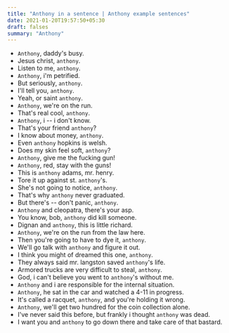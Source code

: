 ```yaml
---
title: "Anthony in a sentence | Anthony example sentences"
date: 2021-01-20T19:57:50+05:30
draft: falses
summary: "Anthony"
---
```

- `Anthony`, daddy's busy.
- Jesus christ, `anthony`.
- Listen to me, `anthony`.
- `Anthony`, i'm petrified.
- But seriously, `anthony`.
- I'll tell you, `anthony`.
- Yeah, or saint `anthony`.
- `Anthony`, we're on the run.
- That's real cool, `anthony`.
- `Anthony`, i -- i don't know.
- That's your friend `anthony`?
- I know about money, `anthony`.
- Even `anthony` hopkins is welsh.
- Does my skin feel soft, `anthony`?
- `Anthony`, give me the fucking gun!
- `Anthony`, red, stay with the guns!
- This is `anthony` adams, mr. henry.
- Tore it up against st. `anthony`'s.
- She's not going to notice, `anthony`.
- That's why `anthony` never graduated.
- But there's -- don't panic, `anthony`.
- `Anthony` and cleopatra, there's your asp.
- You know, bob, `anthony` did kill someone.
- Dignan and `anthony`, this is little richard.
- `Anthony`, we're on the run from the law here.
- Then you're going to have to dye it, `anthony`.
- We'll go talk with `anthony` and figure it out.
- I think you might of dreamed this one, `anthony`.
- They always said mr. langston saved `anthony`'s life.
- Armored trucks are very difficult to steal, `anthony`.
- God, i can't believe you went to `anthony`'s without me.
- `Anthony` and i are responsible for the internal situation.
- `Anthony`, he sat in the car and watched a 4-11 in progress.
- It's called a racquet, `anthony`, and you're holding it wrong.
- `Anthony`, we'll get two hundred for the coin collection alone.
- I've never said this before, but frankly i thought `anthony` was dead.
- I want you and `anthony` to go down there and take care of that bastard.
                 
